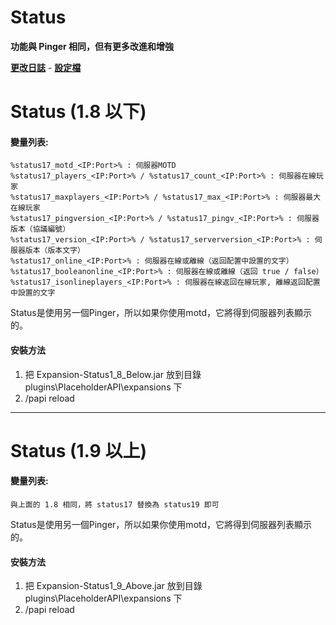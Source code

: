 # Status
**功能與 Pinger 相同，但有更多改進和增強**

**[更改日誌](https://github.com/HappyAreaBean/Status/wiki/Changelog)** - **[設定檔](https://github.com/HappyAreaBean/Status/wiki/%E8%A8%AD%E5%AE%9A%E6%AA%94)** 

# Status (1.8 以下)

#### 變量列表:
```
%status17_motd_<IP:Port>% : 伺服器MOTD
%status17_players_<IP:Port>% / %status17_count_<IP:Port>% : 伺服器在線玩家
%status17_maxplayers_<IP:Port>% / %status17_max_<IP:Port>% : 伺服器最大在線玩家
%status17_pingversion_<IP:Port>% / %status17_pingv_<IP:Port>% : 伺服器版本（協議編號）
%status17_version_<IP:Port>% / %status17_serverversion_<IP:Port>% : 伺服器版本（版本文字）
%status17_online_<IP:Port>% : 伺服器在線或離線（返回配置中設置的文字）
%status17_booleanonline_<IP:Port>% : 伺服器在線或離線（返回 true / false）
%status17_isonlineplayers_<IP:Port>% : 伺服器在線返回在線玩家, 離線返回配置中設置的文字
```

Status是使用另一個Pinger，所以如果你使用motd，它將得到伺服器列表顯示的。

#### 安裝方法
1. 把 Expansion-Status1_8_Below.jar 放到目錄 plugins\PlaceholderAPI\expansions 下
2. /papi reload

---

# Status (1.9 以上)

#### 變量列表:
```
與上面的 1.8 相同，將 status17 替換為 status19 即可
```

Status是使用另一個Pinger，所以如果你使用motd，它將得到伺服器列表顯示的。

#### 安裝方法
1. 把 Expansion-Status1_9_Above.jar 放到目錄 plugins\PlaceholderAPI\expansions 下
2. /papi reload
